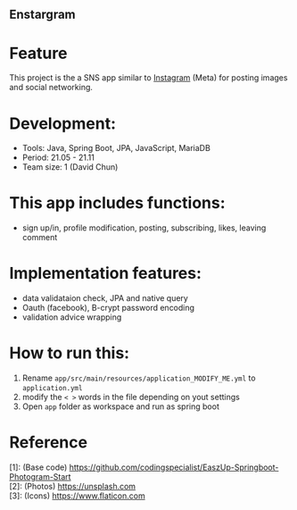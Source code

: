 ## Enstargram

# Feature
This project is the a SNS app similar to [Instagram](https://www.instagram.com/) (Meta) for posting images and social networking. <br/>

# Development:
- Tools: Java, Spring Boot, JPA, JavaScript, MariaDB <br/>
- Period: 21.05 - 21.11 <br/>
- Team size: 1 (David Chun) <br/>

# This app includes functions:
- sign up/in, profile modification, posting, subscribing, likes, leaving comment <br/>

# Implementation features:
- data validataion check, JPA and native query <br/>
- Oauth (facebook), B-crypt password encoding <br/>
- validation advice wrapping <br/>

# How to run this:
1. Rename `app/src/main/resources/application_MODIFY_ME.yml` to `application.yml` <br/>
2. modify the `< >` words in the file depending on yout settings <br/>
3. Open `app` folder as workspace and run as spring boot <br/>

# Reference
[1]: (Base code) <https://github.com/codingspecialist/EaszUp-Springboot-Photogram-Start> <br/>
[2]: (Photos) <https://unsplash.com> <br/>
[3]: (Icons) <https://www.flaticon.com> <br/>

